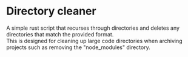 # Directory cleaner

A simple rust script that recurses through directories and deletes any directories that match the provided format.\
This is designed for cleaning up large code directories when archiving projects such as removing the "node_modules" directory.
